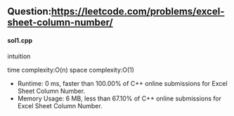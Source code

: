 ## Question:https://leetcode.com/problems/excel-sheet-column-number/

#### sol1.cpp
intuition

time complexity:O(n)
space complexity:O(1)

* Runtime: 0 ms, faster than 100.00% of C++ online submissions for Excel Sheet Column Number.
* Memory Usage: 6 MB, less than 67.10% of C++ online submissions for Excel Sheet Column Number.
